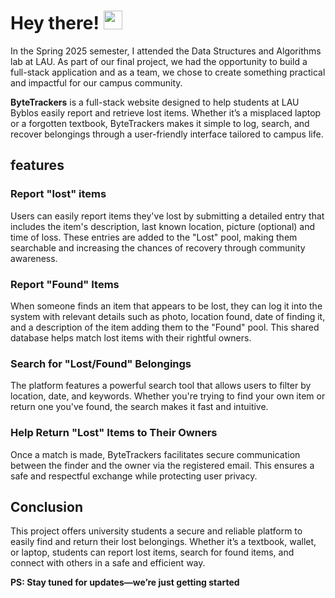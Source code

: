 # Hey there! <img src="https://raw.githubusercontent.com/aemmadi/aemmadi/master/wave.gif" width="30px">

In the Spring 2025 semester, I attended the Data Structures and Algorithms lab at LAU. As part of our final project, we had the opportunity to build a full-stack application and as a team, we chose to create something practical and impactful for our campus community.

**ByteTrackers** is a full-stack website designed to help students at LAU Byblos easily report and retrieve lost items. Whether it’s a misplaced laptop or a forgotten textbook, ByteTrackers makes it simple to log, search, and recover belongings through a user-friendly interface tailored to campus life.

## features


### Report "lost" items
Users can easily report items they've lost by submitting a detailed entry that includes the item's description, last known location, picture (optional) and time of loss. These entries are added to the "Lost" pool, making them searchable and increasing the chances of recovery through community awareness.

### Report "Found" Items
When someone finds an item that appears to be lost, they can log it into the system with relevant details such as photo, location found, date of finding it, and a description of the item adding them to the "Found" pool. This shared database helps match lost items with their rightful owners.

### Search for "Lost/Found" Belongings
The platform features a powerful search tool that allows users to filter by  location, date, and keywords. Whether you're trying to find your own item or return one you've found, the search makes it fast and intuitive.

### Help Return "Lost" Items to Their Owners
Once a match is made, ByteTrackers facilitates secure communication between the finder and the owner via the registered email. This ensures a safe and respectful exchange while protecting user privacy.

## Conclusion
This project offers university students a secure and reliable platform to easily find and return their lost belongings.
Whether it’s a textbook, wallet, or laptop, students can report lost items, search for found items, and connect with others in a safe and efficient way.

**PS: Stay tuned for updates—we’re just getting started**




